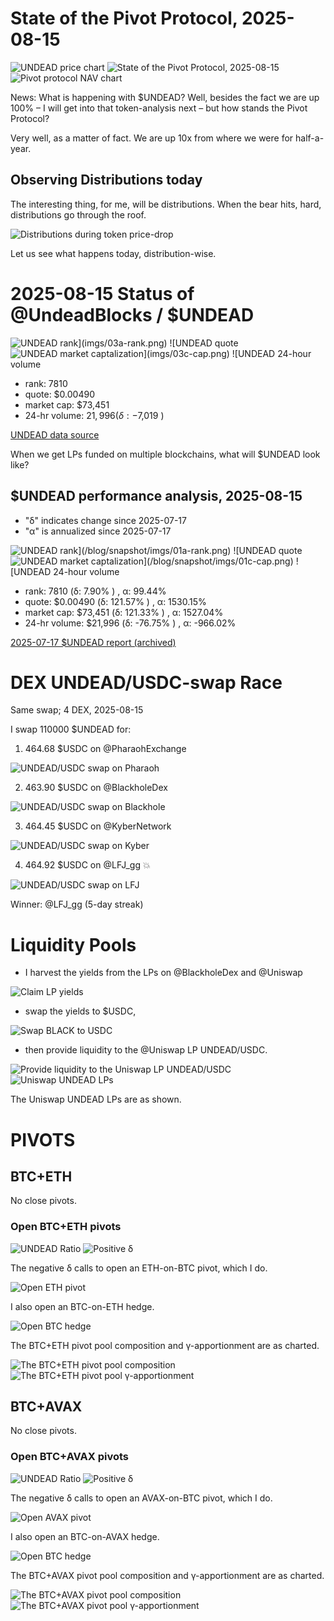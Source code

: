 # State of the Pivot Protocol, 2025-08-15 

![UNDEAD price chart](imgs/01a-undead.png) 
![State of the Pivot Protocol, 2025-08-15](imgs/01b-assets.png) 
![Pivot protocol NAV chart](imgs/01c-tvl.png) 

News: What is happening with $UNDEAD? Well, besides the fact we are up 100% – I will get into that token-analysis next – but how stands the Pivot Protocol? 

Very well, as a matter of fact. We are up 10x from where we were for half-a-year.

## Observing Distributions today

The interesting thing, for me, will be distributions. When the bear hits, hard, distributions go through the roof.

![Distributions during token price-drop](imgs/02-dists.png)

Let us see what happens today, distribution-wise.

# 2025-08-15 Status of @UndeadBlocks / $UNDEAD 

![$UNDEAD rank](imgs/03a-rank.png) 
![$UNDEAD quote](imgs/03b-quote.png) 
![$UNDEAD market captalization](imgs/03c-cap.png) 
![$UNDEAD 24-hour volume](imgs/03d-vol.png) 

* rank: 7810 
* quote: $0.00490 
* market cap: $73,451 
* 24-hr volume: $21,996 (δ: -$7,019 ) 


[UNDEAD data source](https://www.coingecko.com/en/coins/undead-blocks) 



When we get LPs funded on multiple blockchains, what will $UNDEAD look like? 

## $UNDEAD performance analysis, 2025-08-15 

* "δ" indicates change since 2025-07-17 
* "α" is annualized since 2025-07-17 

![$UNDEAD rank](/blog/snapshot/imgs/01a-rank.png) 
![$UNDEAD quote](/blog/snapshot/imgs/01b-quote.png) 
![$UNDEAD market captalization](/blog/snapshot/imgs/01c-cap.png) 
![$UNDEAD 24-hour volume](/blog/snapshot/imgs/01d-vol.png) 

* rank: 7810 (δ: 7.90% ) , α: 99.44% 
* quote: $0.00490 (δ: 121.57% ) , α: 1530.15% 
* market cap: $73,451 (δ: 121.33% ) , α: 1527.04% 
* 24-hr volume: $21,996 (δ: -76.75% ) , α: -966.02% 

[2025-07-17 $UNDEAD report (archived)](https://github.com/pivoteur/biz/tree/main/blog/snapshot) 
# DEX UNDEAD/USDC-swap Race 

Same swap; 4 DEX, 2025-08-15 

I swap 110000 $UNDEAD for: 

1. 464.68 $USDC on @PharaohExchange 

![UNDEAD/USDC swap on Pharaoh](imgs/04a-pharaoh.png) 

2. 463.90 $USDC on @BlackholeDex 

![UNDEAD/USDC swap on Blackhole](imgs/04b-blackhole.png) 

3. 464.45 $USDC on @KyberNetwork 

![UNDEAD/USDC swap on Kyber](imgs/04c-kyber.png) 

4. 464.92 $USDC on @LFJ_gg 💥 

![UNDEAD/USDC swap on LFJ](imgs/04d-lfj.png) 

Winner: @LFJ_gg (5-day streak) 
# Liquidity Pools 

* I harvest the yields from the LPs on @BlackholeDex and @Uniswap 

![Claim LP yields](imgs/05a-claim.png) 

* swap the yields to $USDC, 

![Swap BLACK to USDC](imgs/05b-swap.png) 

* then provide liquidity to the @Uniswap LP UNDEAD/USDC. 

![Provide liquidity to the Uniswap LP UNDEAD/USDC](imgs/05c-provide.png) 
![Uniswap UNDEAD LPs](imgs/05d-lps.png) 

The Uniswap UNDEAD LPs are as shown. 
# PIVOTS 

## BTC+ETH 




No close pivots. 











### Open BTC+ETH pivots 

![UNDEAD Ratio](imgs/06a-ratio.png) 
![Positive δ](imgs/06b-delta.png) 

The negative δ calls to open an ETH-on-BTC pivot, which I do. 

![Open ETH pivot](imgs/06c-open-eth-pivot.png) 

I also open an BTC-on-ETH hedge. 

![Open BTC hedge](imgs/06d-open-btc-hedge.png) 





The BTC+ETH pivot pool composition and γ-apportionment are as charted. 

![The BTC+ETH pivot pool composition](imgs/07a-comp.png) 
![The BTC+ETH pivot pool γ-apportionment](imgs/07b-apport.png) 
## BTC+AVAX 




No close pivots. 











### Open BTC+AVAX pivots 

![UNDEAD Ratio](imgs/08a-ratio.png) 
![Positive δ](imgs/08b-delta.png) 

The negative δ calls to open an AVAX-on-BTC pivot, which I do. 

![Open AVAX pivot](imgs/08c-open-avax-pivot.png) 

I also open an BTC-on-AVAX hedge. 

![Open BTC hedge](imgs/08d-open-btc-hedge.png) 





The BTC+AVAX pivot pool composition and γ-apportionment are as charted. 

![The BTC+AVAX pivot pool composition](imgs/09a-comp.png) 
![The BTC+AVAX pivot pool γ-apportionment](imgs/09b-apport.png) 
